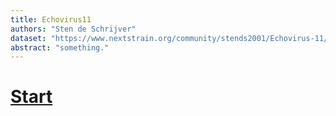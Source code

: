 ```yaml
---
title: Echovirus11
authors: "Sten de Schrijver"
dataset: "https://www.nextstrain.org/community/stends2001/Echovirus-11/VP1"
abstract: "something."
---
```


# [Start](https://www.nextstrain.org/community/stends2001/Echovirus-11/VP1)
